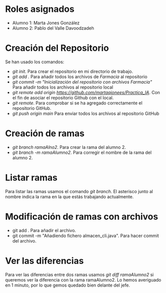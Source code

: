# Roles asignados
- Alumno 1: Marta Jones González
- Alumno 2: Pablo del Valle Davoodzadeh

# Creación del Repositorio
Se han usado los comandos:
- _git init_. Para crear el repositorio en mi directorio de trabajo.
- _git add ._ Para añadir todos los archivos de _Farmacia_ al repositorio
- _git commit -m "Inicialización del repositorio con archivos Farmacia"_ Para añadir todos los archivos al repositorio local
- _git remote add origin https://github.com/martaajonees/Practica_IA_. Con el fin de asociar el repositorio Github con el local.
- _git remote_. Para comprobar si se ha agregado correctamente el repositorio GitHub.
- _git push origin main_ Para enviar todos los archivos al repositorio GitHub
  
# Creación de ramas
- _git branch ramaAlno2_. Para crear la rama del alumno 2.
- _git branch -m ramaAlumno2_. Para corregir el nombre de la rama del alumno 2.

# Listar ramas
Para listar las ramas usamos el comando _git branch_. El asterisco junto al nombre indica la rama en la que estás trabajando actualmente.

# Modificación de ramas con archivos
- git add . Para añadir el archivo.
- git commit -m "Añadiendo fichero almacen_cli.java". Para hacer commit del archivo.

# Ver las diferencias
Para ver las diferencias entre dos ramas usamos _git diff ramaAlumno2_ si queremos ver la diferencia con la rama ramaAlumno2. Lo hemos averiguado en 1 minuto, por lo que gemos quedado bien delante del jefe.
